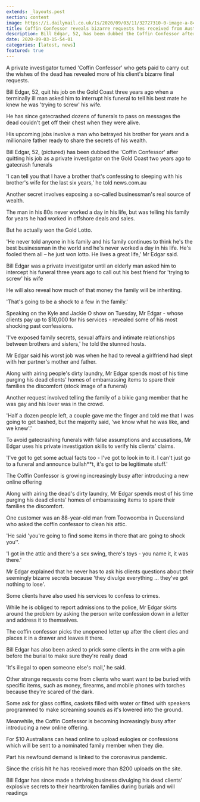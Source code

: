 ```yaml
---
extends: _layouts.post
section: content
image: https://i.dailymail.co.uk/1s/2020/09/03/11/32727310-0-image-a-84_1599127550818.jpg 
title: Coffin Confessor reveals bizarre requests hes received from Australians to carry out when they die 
description: Bill Edgar, 52, has been dubbed the Coffin Confessor after quitting his job as a private investigator on the Gold Coast three years ago to gatecrash funerals. 
date: 2020-09-03-15-54-01 
categories: [latest, news] 
featured: true 
--- 
```

A private investigator turned 'Coffin Confessor' who gets paid to carry out the wishes of the dead has revealed more of his client's bizarre final requests.

Bill Edgar, 52, quit his job on the Gold Coast three years ago when a terminally ill man asked him to interrupt his funeral to tell his best mate he knew he was 'trying to screw' his wife. 

He has since gatecrashed dozens of funerals to pass on messages the dead couldn't get off their chest when they were alive.      

His upcoming jobs involve a man who betrayed his brother for years and a millionaire father ready to share the secrets of his wealth. 

Bill Edgar, 52, (pictured) has been dubbed the 'Coffin Confessor' after quitting his job as a private investigator on the Gold Coast two years ago to gatecrash funerals

'I can tell you that I have a brother that's confessing to sleeping with his brother's wife for the last six years,' he told news.com.au

Another secret involves exposing a so-called businessman's real source of wealth. 

The man in his 80s never worked a day in his life, but was telling his family for years he had worked in offshore deals and sales.

But he actually won the Gold Lotto.  

'He never told anyone in his family and his family continues to think he's the best businessman in the world and he's never worked a day in his life. He's fooled them all – he just won lotto. He lives a great life,' Mr Edgar said.  

Bill Edgar was a private investigator until an elderly man asked him to intercept his funeral three years ago to call out his best friend for 'trying to screw' his wife

He will also reveal how much of that money the family will be inheriting. 

'That's going to be a shock to a few in the family.' 

Speaking on the Kyle and Jackie O show on Tuesday, Mr Edgar - whose clients pay up to $10,000 for his services - revealed some of his most shocking past confessions.

'I've exposed family secrets, sexual affairs and intimate relationships between brothers and sisters,' he told the stunned hosts.

Mr Edgar said his worst job was when he had to reveal a girlfriend had slept with her partner's mother and father.

Along with airing people's dirty laundry, Mr Edgar spends most of his time purging his dead clients' homes of embarrassing items to spare their families the discomfort (stock image of a funeral)

Another request involved telling the family of a bikie gang member that he was gay and his lover was in the crowd.

'Half a dozen people left, a couple gave me the finger and told me that I was going to get bashed, but the majority said, 'we know what he was like, and we knew'.'

To avoid gatecrashing funerals with false assumptions and accusations, Mr Edgar uses his private investigation skills to verify his clients' claims.

'I've got to get some actual facts too - I've got to look in to it. I can't just go to a funeral and announce bullsh**t, it's got to be legitimate stuff.'

The Coffin Confessor is growing increasingly busy after introducing a new online offering

Along with airing the dead's dirty laundry, Mr Edgar spends most of his time purging his dead clients' homes of embarrassing items to spare their families the discomfort.

One customer was an 88-year-old man from Toowoomba in Queensland who asked the coffin confessor to clean his attic.

'He said 'you're going to find some items in there that are going to shock you''.

'I got in the attic and there's a sex swing, there's toys - you name it, it was there.'

Mr Edgar explained that he never has to ask his clients questions about their seemingly bizarre secrets because 'they divulge everything ... they've got nothing to lose'.

Some clients have also used his services to confess to crimes.

While he is obliged to report admissions to the police, Mr Edgar skirts around the problem by asking the person write confession down in a letter and address it to themselves.

The coffin confessor picks the unopened letter up after the client dies and places it in a drawer and leaves it there.

Bill Edgar has also been asked to prick some clients in the arm with a pin before the burial to make sure they're really dead

'It's illegal to open someone else's mail,' he said.

Other strange requests come from clients who want want to be buried with specific items, such as money, firearms, and mobile phones with torches because they're scared of the dark.

Some ask for glass coffins, caskets filled with water or fitted with speakers programmed to make screaming sounds as it's lowered into the ground. 

Meanwhile, the Coffin Confessor is becoming increasingly busy after introducing a new online offering.

For $10 Australians can head online to upload eulogies or confessions which will be sent to a nominated family member when they die. 

Part his newfound demand is linked to the coronavirus pandemic. 

Since the crisis hit he has received more than 8200 uploads on the site. 

Bill Edgar has since made a thriving business divulging his dead clients' explosive secrets to their heartbroken families during burials and will readings

